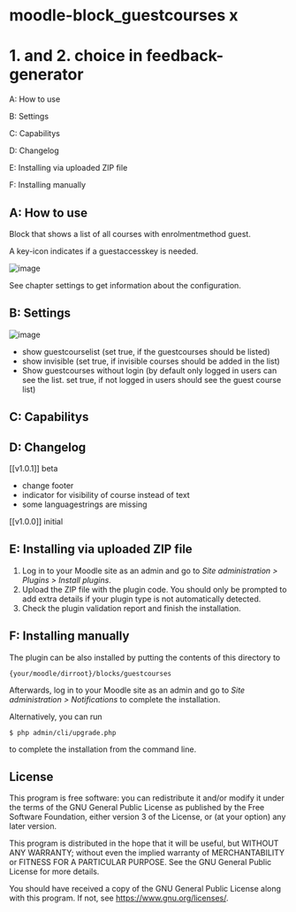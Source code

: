 # moodle-block_guestcourses x

# 1. and 2. choice in feedback-generator #

A: How to use 

B: Settings 

C: Capabilitys

D: Changelog 

E: Installing via uploaded ZIP file

F: Installing manually


## A: How to use ##

Block that shows a list of all courses with enrolmentmethod guest.

A key-icon indicates if a guestaccesskey is needed.

![image](https://user-images.githubusercontent.com/31856043/147891436-72c7e865-e34c-46d8-b19e-b9af681631c9.png)

See chapter settings to get information about the configuration.



## B: Settings ##

![image](https://user-images.githubusercontent.com/31856043/147891287-7a4bfa1b-7af0-41f9-9662-11681cacccbb.png)

- show guestcourselist (set true, if the guestcourses should be listed)
- show invisible (set true, if invisible courses should be added in the list)
- Show guestcourses without login (by default only logged in users can see the list. set true, if not logged in users should see the guest course list)


## C: Capabilitys ##





## D: Changelog ##

[[v1.0.1]] beta
- change footer
- indicator for visibility of course instead of text
- some languagestrings are missing

[[v1.0.0]] initial


## E: Installing via uploaded ZIP file ##

1. Log in to your Moodle site as an admin and go to _Site administration >
   Plugins > Install plugins_.
2. Upload the ZIP file with the plugin code. You should only be prompted to add
   extra details if your plugin type is not automatically detected.
3. Check the plugin validation report and finish the installation.

## F: Installing manually ##

The plugin can be also installed by putting the contents of this directory to

    {your/moodle/dirroot}/blocks/guestcourses

Afterwards, log in to your Moodle site as an admin and go to _Site administration >
Notifications_ to complete the installation.

Alternatively, you can run

    $ php admin/cli/upgrade.php

to complete the installation from the command line.

## License ##

This program is free software: you can redistribute it and/or modify it under
the terms of the GNU General Public License as published by the Free Software
Foundation, either version 3 of the License, or (at your option) any later
version.

This program is distributed in the hope that it will be useful, but WITHOUT ANY
WARRANTY; without even the implied warranty of MERCHANTABILITY or FITNESS FOR A
PARTICULAR PURPOSE.  See the GNU General Public License for more details.

You should have received a copy of the GNU General Public License along with
this program.  If not, see <https://www.gnu.org/licenses/>.
